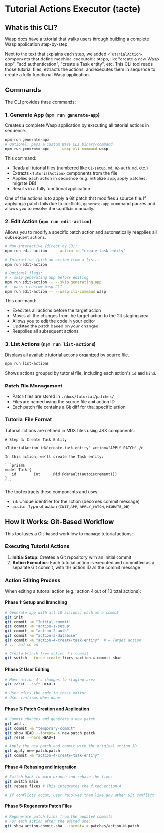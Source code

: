 # Tutorial Actions Executor (tacte)

## What is this CLI?

Wasp docs have a tutorial that walks users through building a complete Wasp application step-by-step.

Next to the text that explains each step, we added `<TutorialAction>` components that define machine-executable steps,
like "create a new Wasp app", "add authentication", "create a Task entity", etc.
This CLI tool reads those tutorial files, extracts the actions, and executes them in sequence
to create a fully functional Wasp application.

## Commands

The CLI provides three commands:

### 1. Generate App (`npm run generate-app`)

Creates a complete Wasp application by executing all tutorial actions in sequence.

```bash
npm run generate-app
# Optional: pass a custom Wasp CLI binary/command
npm run generate-app -- --wasp-cli-command wasp
```

This command:

- Reads all tutorial files (numbered like `01-setup.md`, `02-auth.md`, etc.)
- Extracts `<TutorialAction>` components from the file
- Applies each action in sequence (e.g. initialize app, apply patches, migrate DB)
- Results in a fully functional application

One of the actions is to apply a Git patch that modifies a source file. If applying
a patch fails due to conflicts, `generate-app` command pauses and allows you
to resolve the conflicts manually.

### 2. Edit Action (`npm run edit-action`)

Allows you to modify a specific patch action and automatically reapplies all subsequent actions.

```bash
# Non-interactive (direct by ID):
npm run edit-action -- --action-id "create-task-entity"

# Interactive (pick an action from a list):
npm run edit-action

# Optional flags:
# - skip generating app before editing
npm run edit-action -- --skip-generating-app
# - pass a custom Wasp CLI
npm run edit-action -- --wasp-cli-command wasp
```

This command:

- Executes all actions before the target action
- Moves all the changes from the target action to the Git staging area
- Allows you to edit the code in your editor
- Updates the patch based on your changes
- Reapplies all subsequent actions

### 3. List Actions (`npm run list-actions`)

Displays all available tutorial actions organized by source file.

```bash
npm run list-actions
```

Shows actions grouped by tutorial file, including each action's `id` and `kind`.

### Patch File Management

- Patch files are stored in `./docs/tutorial/patches/`
- Files are named using the source file and action ID
- Each patch file contains a Git diff for that specific action

### Tutorial File Format

Tutorial actions are defined in MDX files using JSX components:

````mdx
# Step 4: Create Task Entity

<TutorialAction id="create-task-entity" action="APPLY_PATCH" />

In this action, we'll create the Task entity:

```prisma
model Task {
   id        Int      @id @default(autoincrement())
}
```
````

The tool extracts these components and uses:

- `id`: Unique identifier for the action (becomes commit message)
- `action`: Type of action (`INIT_APP`, `APPLY_PATCH`, `MIGRATE_DB`)

## How It Works: Git-Based Workflow

This tool uses a Git-based workflow to manage tutorial actions:

### Executing Tutorial Actions

1. **Initial Setup**: Creates a Git repository with an initial commit
2. **Action Execution**: Each tutorial action is executed and committed as a separate Git commit,
   with the action ID as the commit message

### Action Editing Process

When editing a tutorial action (e.g., action 4 out of 10 total actions):

#### Phase 1: Setup and Branching

```bash
# Generate app with all 10 actions, each as a commit
git init
git commit -m "Initial commit"
git commit -m "action-1-setup"
git commit -m "action-2-auth"
git commit -m "action-3-database"
git commit -m "action-4-create-task-entity"  # ← Target action
# ... and so on

# Create branch from action 4's commit
git switch --force-create fixes <action-4-commit-sha>
```

#### Phase 2: User Editing

```bash
# Move action 4's changes to staging area
git reset --soft HEAD~1

# User edits the code in their editor
# User confirms when done
```

#### Phase 3: Patch Creation and Application

```bash
# Commit changes and generate a new patch
git add .
git commit -m "temporary-commit"
git show HEAD --format= > new-patch.patch
git reset --hard HEAD~1

# Apply the new patch and commit with the original action ID
git apply new-patch.patch
git commit -m "action-4-create-task-entity"
```

#### Phase 4: Rebasing and Integration

```bash
# Switch back to main branch and rebase the fixes
git switch main
git rebase fixes # This integrates the fixed action 4

# If conflicts occur, user resolves them like any other Git conflict
```

#### Phase 5: Regenerate Patch Files

```bash
# Regenerate patch files from the updated commits
# For each action after the edited one:
git show action-commit-sha --format= > patches/action-N.patch
```
